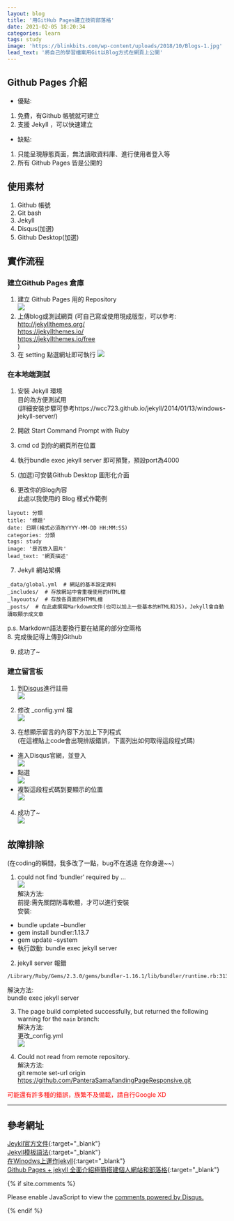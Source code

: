 ```yaml
---
layout: blog
title: '用GitHub Pages建立技術部落格'
date: 2021-02-05 18:20:34
categories: learn
tags: study
image: 'https://blinkbits.com/wp-content/uploads/2018/10/Blogs-1.jpg'
lead_text: '將自己的學習檔案用Git以Blog方式在網頁上公開'
---
```

## Github Pages 介紹
* 優點:  
1. 免費，有Github 帳號就可建立  
2. 支援 Jekyll ，可以快速建立  

* 缺點:  
1. 只能呈現靜態頁面，無法讀取資料庫、進行使用者登入等  
2. 所有 Github Pages 皆是公開的

## 使用素材
1. Github 帳號  
2. Git bash  
3. Jekyll  
4. Disqus(加選)  
5. Github Desktop(加選)  

## 實作流程
### 建立Github Pages 倉庫
1. 建立 Github Pages 用的 Repository  
![](https://i.imgur.com/3EIcPGX.png)
2. 上傳blog或測試網頁
(可自己寫或使用現成版型，可以參考:  
http://jekyllthemes.org/  
https://jekyllthemes.io/  
https://jekyllthemes.io/free  
)
3.	在 setting 點選網址即可執行
![](https://i.imgur.com/kSPhAtT.png)


### 在本地端測試
1.  安裝 Jekyll 環境  
目的為方便測試用  
(詳細安裝步驟可參考https://wcc723.github.io/jekyll/2014/01/13/windows-jekyll-server/)  

2. 開啟 Start Command Prompt with Ruby  

3. cmd cd 到你的網頁所在位置  

4. 執行bundle exec jekyll server 即可預覽，預設port為4000  

5. (加選)可安裝Github Desktop 圖形化介面

6. 更改你的Blog內容  
此處以我使用的 Blog 樣式作範例  
```
layout: 分類
title: '標題'
date: 日期(格式必須為YYYY-MM-DD HH:MM:SS)
categories: 分類
tags: study
image: '是否放入圖片'
lead_text: '網頁描述'
```  

7. Jekyll 網站架構  
``` 
_data/global.yml  # 網站的基本設定資料
_includes/  # 存放網站中會重複使用的HTML檔
_layouots/  # 存放各頁面的HTMML檔
_posts/  # 在此處撰寫Markdowm文件(也可以加上一些基本的HTML和JS)，Jekyll會自動讀取顯示成文章
```
p.s. Markdown語法要換行要在結尾的部分空兩格  
8. 完成後記得上傳到Github  

9. 成功了~


### 建立留言板
1. 到[Disqus](https://disqus.com/)進行註冊  
![](https://i.imgur.com/mpAsfff.png)

2. 修改 _config.yml 檔  
![](https://i.imgur.com/5QLjzmT.png)  

3. 在想顯示留言的內容下方加上下列程式    
(在這裡貼上code會出現排版錯誤，下面列出如何取得這段程式碼)
* 進入Disqus官網，並登入  
![](https://i.imgur.com/5peiYLJ.png)
* 點選  
![](https://i.imgur.com/4C3lgAa.png)  
* 複製這段程式碼到要顯示的位置  
![](https://i.imgur.com/m8GLIaV.png)  

4. 成功了~  
![](https://i.imgur.com/Dx8dg3x.png)




## 故障排除
(在coding的瞬間，我多改了一點，bug不在遙遠 在你身邊~~)
1. could not find ‘bundler’ required by …  
![](https://i.imgur.com/uv8K8KM.png)  
解決方法:  
前提:需先關閉防毒軟體，才可以進行安裝  
安裝:  
*  bundle update –bundler  
*	gem install bundler:1.13.7  
*	gem update –system  
*	執行啟動: bundle exec jekyll server  

2.  jekyll server 報錯
```cmd
/Library/Ruby/Gems/2.3.0/gems/bundler-1.16.1/lib/bundler/runtime.rb:313:in check_for_activated_spec!’: You have already activated public_suffix 3.0.2, but your Gemfile requires public_suffix 3.0.0. Prepending bundle exec to your command may solve this. (Gem::LoadError)
```  
解決方法:    
bundle exec jekyll server  

3.  The page build completed successfully, but returned the following warning for the `main` branch:  
解決方法:  
更改_config.yml  
![](https://i.imgur.com/Xp8uebG.png)  

4. Could not read from remote repository.  
解決方法:  
git remote set-url origin https://github.com/PanteraSama/landingPageResponsive.git  

<font color='red'>可能還有許多種的錯誤，族繁不及備載，請自行Google XD</font>

<hr>


## 參考網址
[Jeykll官方文件](https://jekyllrb.com/docs/){:target="_blank"}  
[Jekyll模板語法](https://gist.github.com/JJediny/a466eed62cee30ad45e2){:target="_blank"}  
[在Winodws上運作jekyll](https://wcc723.github.io/jekyll/2014/01/13/windows-jekyll-server/){:target="_blank"}  
[Github Pages + jekyll 全面介紹極簡搭建個人網站和部落格](https://www.itread01.com/iqhklc.html){:target="_blank"}  

<!-- 顯示留言區 -->
{% if site.comments %}

<div id="disqus_thread"></div>
<script>
    /**
    *  RECOMMENDED CONFIGURATION VARIABLES: EDIT AND UNCOMMENT THE SECTION BELOW TO INSERT DYNAMIC VALUES FROM YOUR PLATFORM OR CMS.
    *  LEARN WHY DEFINING THESE VARIABLES IS IMPORTANT: https://disqus.com/admin/universalcode/#configuration-variables    */
    /*
    var disqus_config = function () {
    this.page.url = PAGE_URL;  // Replace PAGE_URL with your page's canonical URL variable
    this.page.identifier = PAGE_IDENTIFIER; // Replace PAGE_IDENTIFIER with your page's unique identifier variable
    };
    */
    (function() { // DON'T EDIT BELOW THIS LINE
    var d = document, s = d.createElement('script');
    s.src = 'https://kaia-hsu.disqus.com/embed.js';
    s.setAttribute('data-timestamp', +new Date());
    (d.head || d.body).appendChild(s);
    })();
</script>
<noscript>Please enable JavaScript to view the <a href="https://disqus.com/?ref_noscript">comments powered by Disqus.</a></noscript>


{% endif %}




